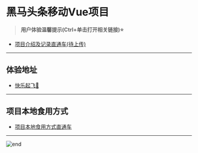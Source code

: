 
# **黑马头条移动Vue项目**
>**用户体验温馨提示(Ctrl+单击打开相关链接)⭐**  
* [项目介绍及记录直通车(待上传)](https://techpang.top/)

------
## **体验地址**
* [快乐起飞🚀](https://techpang.top/heima_toutiao/)

------
## **项目本地食用方式**
* [项目本地食用方式直通车](https://github.com/techpang666/vue_camp)

------
![end](https://gitee.com/techpang/img_emoji_libs/raw/master/img_bed/markdown_images/end.jpg '富婆加我吧不想努力了')